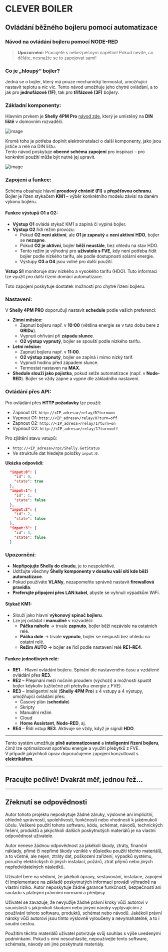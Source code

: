 # CLEVER BOILER
## Ovládání běžného bojleru pomocí automatizace

### Návod na ovládání bojleru pomocí NODE-RED

> **Upozornění:** Pracujete s nebezpečným napětím! Pokud nevíte, co děláte, nesnažte se to zapojovat sami!

### Co je „hloupý“ bojler?
Jedná se o bojler, který má pouze mechanický termostat, umožňující nastavit teplotu a nic víc. Tento návod umožňuje jeho chytré ovládání, a to jak pro **jednofázové (1F)**, tak pro **třífázové (3F)** bojlery.

### Základní komponenty:
Hlavním prvkem je **Shelly 4PM Pro** [návod zde](https://www.navod-k-obsluze.cz/modul-shelly-pro-4pm-4nasobny-spinaci-modul-na-din-listu-wifi-106344-navod), který je umístěný na **DIN liště** v domovním rozvaděči.

![image](https://github.com/user-attachments/assets/4bec9e6b-5d37-409c-b07f-d5f3404ef31a)

Kromě toho je potřeba doplnit elektroinstalaci o další komponenty, jako jsou jističe a relé na DIN lištu.  
Tento návod poskytuje **obecné schéma zapojení** pro inspiraci – pro konkrétní použití může být nutné jej upravit.

![image](https://github.com/user-attachments/assets/0379a8e6-eee0-41a5-b062-8a0eae5bdfc3)

### Zapojení a funkce:
Schéma obsahuje hlavní **proudový chránič (FI)** a **přepěťovou ochranu**. Bojler je řízen stykačem **KM1** – výběr konkrétního modelu závisí na daném výkonu bojleru.

#### **Funkce výstupů O1 a O2:**
- **Výstup O1** ovládá stykač KM1 a zapíná či vypíná bojler.
- **Výstup O2** řídí režim provozu:
  - Pokud **O2 není aktivní**, ale **O1 je zapnutý** a **není aktivní HDO**, bojler se **nezapne**.
  - Pokud **O2 je aktivní**, bojler **běží neustále**, bez ohledu na stav HDO.
  - Tento režim je výhodný pro **uživatele s FVE**, kdy není potřeba řídit bojler podle nízkého tarifu, ale podle dostupnosti solární energie.
  - Výstupy **O3 a O4** jsou volné pro další použití.

**Vstup S1** monitoruje stav nízkého a vysokého tarifu (HDO). Tuto informaci lze využít pro další řízení domácí automatizace.

Toto zapojení poskytuje dostatek možností pro chytré řízení bojleru.

### Nastavení:
V **Shelly 4PM PRO** doporučuji nastavit **schedule** podle vašich preferencí:
- **Zimní měsíce:**
  - Zapnutí bojleru např. v **10:00** (většina energie se v tuto dobu bere z **GRIDu**).
  - Vypnutí ohřívání při **západu slunce**.
  - **O2 výstup vypnutý**, bojler se spouští podle nízkého tarifu.
- **Letní měsíce:**
  - Zapnutí bojleru např. v **11:00**.
  - **O2 výstup zapnutý**, bojler se zapíná i mimo nízký tarif.
  - Vypnutí hodinu před západem slunce.
  - Termostat nastaven na **MAX**.
- **Shedule slouží jako pojistka**, pokud selže automatizace (např. v **Node-RED**). Bojler se vždy zapne a vypne dle základního nastavení.

### Ovládání přes API:
Pro ovládání přes **HTTP požadavky** lze použít:
- Zapnout O1: `http://<IP_adresa>/relay/0?turn=on`
- Vypnout O1: `http://<IP_adresa>/relay/0?turn=off`
- Zapnout O2: `http://<IP_adresa>/relay/1?turn=on`
- Vypnout O2: `http://<IP_adresa>/relay/1?turn=off`

Pro zjištění stavu vstupů:
- `http://<IP_adresa>/rpc/Shelly.GetStatus`
- Ve struktuře dat hledejte položky `input:0`.

**Ukázka odpovědi:**
```json
  "input:0": {
    "id": 0,
    "state": true
  },
  "input:1": {
    "id": 1,
    "state": false
  },
  "input:2": {
    "id": 2,
    "state": false
  },
  "input:3": {
    "id": 3,
    "state": false
  }
```

### Upozornění:
- **Nepřipojujte Shelly do cloudu**, je to nespolehlivé.
- Udržujte všechny **Shelly komponenty v dosahu vaší síti kde běží automatizace**.
- Pokud používáte **VLANy**, nezapomeňte správně nastavit **firewallová pravidla**.
- **Preferujte připojení přes LAN kabel**, abyste se vyhnuli výpadkům WiFi.

#### **Stykač KM1:**
- Slouží jako hlavní **výkonový spínač bojleru**.
- Lze jej ovládat i **manuálně** v rozvaděči:
  - **Páčka nahoře** → trvale **zapnuto**, bojler běží nezávisle na ostatních relé.
  - **Páčka dole** → trvale **vypnuto**, bojler se nespustí bez ohledu na ostatní relé.
  - **Režim AUTO** → bojler se řídí podle nastavení relé **RE1–RE4**.

#### **Funkce jednotlivých relé:**
- **RE1** – Hlavní ovládání bojleru. Spínání dle nastaveného času a vzdálené ovládání přes **RE3**.
- **RE2** – Přepínání mezi nočním proudem (výchozí) a možností spustit bojler kdykoliv (užitečné při přebytku energie z FVE).
- **RE3** – Inteligentní relé (**Shelly 4PM Pro**) s 4 vstupy a 4 výstupy, umožňující ovládání přes:
  - Časový plán (**schedule**)
  - Skripty
  - Manuální režim
  - Cloud
  - **Home Assistant**, **Node-RED**, aj.
- **RE4** – Řídí vstup **RE3**. Aktivuje se vždy, když je signál **HDO**.


---

Tento systém umožňuje **plně automatizované** a **inteligentní řízení bojleru**, čímž lze optimalizovat spotřebu energie a využití přebytků z FVE.  
V případě jakýchkoli úprav doporučujeme zapojení konzultovat s **elektrikářem**.




---

## Pracujte pečlivě! Dvakrát měř, jednou řež...

---

## Zřeknutí se odpovědnosti

Autor tohoto projektu neposkytuje žádné záruky, výslovné ani implicitní, ohledně správnosti, spolehlivosti, funkčnosti nebo vhodnosti k jakémukoli účelu. Veškeré použití tohoto softwaru, kódu, schémat, návodů, technických řešení, produktů a jakýchkoli dalších poskytnutých materiálů je na vlastní odpovědnost uživatele.

Autor nenese žádnou odpovědnost za jakékoli škody, ztráty, finanční náklady, přímé či nepřímé škody vzniklé v důsledku použití těchto materiálů, a to včetně, ale nejen, ztráty dat, poškození zařízení, výpadků systému, poruchy elektrických či jiných instalací, požárů, ztrát příjmů nebo jiných nepředvídatelných následků.

Uživatel bere na vědomí, že jakékoli úpravy, sestavování, instalace, zapojení či implementace na základě poskytnutých informací provádí výhradně na vlastní riziko. Autor neposkytuje žádné garance funkčnosti, bezpečnosti ani souladu s platnými právními normami a předpisy.

Uživatel se zavazuje, že nevyužije žádné právní kroky vůči autorovi v souvislosti s jakýmikoli škodami nebo jinými nároky vyplývajícími z používání tohoto softwaru, produktů, schémat nebo návodů. Jakékoli právní nároky vůči autorovi jsou tímto výslovně vyloučeny a nevymahatelné, a to i soudní cestou.

Použitím těchto materiálů uživatel potvrzuje svůj souhlas s výše uvedenými podmínkami. Pokud s nimi nesouhlasíte, nepoužívejte tento software, schémata, návody ani jiné poskytnuté materiály.
